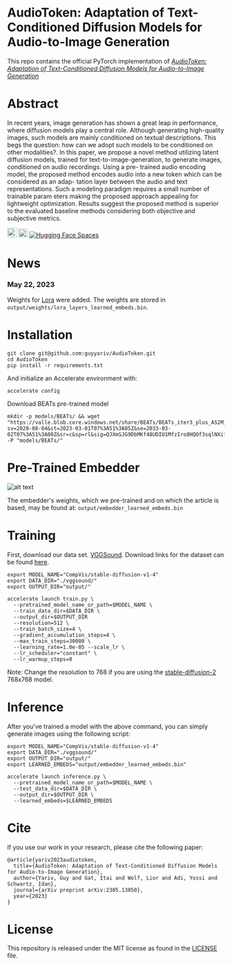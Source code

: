 # AudioToken: Adaptation of Text-Conditioned Diffusion Models for Audio-to-Image Generation
This repo contains the official PyTorch implementation of  [*AudioToken: Adaptation of Text-Conditioned Diffusion Models for Audio-to-Image Generation*](https://pages.cs.huji.ac.il/adiyoss-lab/AudioToken/)

# Abstract
In recent years, image generation has shown a great leap in performance, where diffusion models play a central role. Although
generating high-quality images, such models are mainly conditioned on textual descriptions. This begs the question: how
can we adopt such models to be conditioned on other modalities?. In this paper, we propose a novel method utilizing
latent diffusion models, trained for text-to-image-generation, to
generate images, conditioned on audio recordings. Using a pre-
trained audio encoding model, the proposed method encodes
audio into a new token which can be considered as an adap-
tation layer between the audio and text representations. Such a
modeling paradigm requires a small number of trainable param
eters making the proposed approach appealing for lightweight
optimization. Results suggest the proposed method is superior
to the evaluated baseline methods considering both objective
and subjective metrics.

<a href="https://arxiv.org/abs/2305.13050"><img src="https://img.shields.io/badge/arXiv-2301.13826-b31b1b.svg" height=22.5></a>
<a href="https://pages.cs.huji.ac.il/adiyoss-lab/AudioToken/"><img src="https://img.shields.io/static/v1?label=Project&message=Website&color=red" height=20.5></a> 
[![Hugging Face Spaces](https://img.shields.io/badge/%F0%9F%A4%97%20Hugging%20Face-Spaces-blue)](https://huggingface.co/spaces/GuyYariv/AudioToken)

# News
### May 22, 2023
Weights for [Lora](https://huggingface.co/blog/lora) were added. The weights are stored in ```output/weights/lora_layers_learned_embeds.bin```.

# Installation
```
git clone git@github.com:guyyariv/AudioToken.git
cd AudioToken
pip install -r requirements.txt
```
And initialize an Accelerate environment with:
```angular2html
accelerate config
```
Download BEATs pre-trained model 
```
mkdir -p models/BEATs/ && wget "https://valle.blob.core.windows.net/share/BEATs/BEATs_iter3_plus_AS2M_finetuned_on_AS2M_cpt2.pt?sv=2020-08-04&st=2023-03-01T07%3A51%3A05Z&se=2033-03-02T07%3A51%3A00Z&sr=c&sp=rl&sig=QJXmSJG9DbMKf48UDIU1MfzIro8HQOf3sqlNXiflY1I%3D" -P "models/BEATs/"
```

# Pre-Trained Embedder

![alt text](https://github.com/guyyariv/AudioToken/blob/master/figs/fig1.png)

The embedder's weights, which we pre-trained and on which the article is based, may be found at:
```output/embedder_learned_embeds.bin```

# Training

First, download our data set. [VGGSound](https://www.robots.ox.ac.uk/~vgg/data/vggsound/). Download links for the dataset can be found [here](https://huggingface.co/datasets/Loie/VGGSound/tree/main/).

```angular2html
export MODEL_NAME="CompVis/stable-diffusion-v1-4"
export DATA_DIR="./vggsound/"
export OUTPUT_DIR="output/"

accelerate launch train.py \
  --pretrained_model_name_or_path=$MODEL_NAME \
  --train_data_dir=$DATA_DIR \
  --output_dir=$OUTPUT_DIR 
  --resolution=512 \
  --train_batch_size=4 \
  --gradient_accumulation_steps=4 \
  --max_train_steps=30000 \
  --learning_rate=1.0e-05 --scale_lr \
  --lr_scheduler="constant" \
  --lr_warmup_steps=0 
```
Note: Change the resolution to 768 if you are using the [stable-diffusion-2](https://huggingface.co/stabilityai/stable-diffusion-2) 768x768 model.
# Inference

After you've trained a model with the above command, you can simply generate images using the following script:
```angular2html
export MODEL_NAME="CompVis/stable-diffusion-v1-4"
export DATA_DIR="./vggsound/"
export OUTPUT_DIR="output/"
export LEARNED_EMBEDS="output/embedder_learned_embeds.bin"

accelerate launch inference.py \
  --pretrained_model_name_or_path=$MODEL_NAME \
  --test_data_dir=$DATA_DIR \
  --output_dir=$OUTPUT_DIR \ 
  --learned_embeds=$LEARNED_EMBEDS
```

# Cite
If you use our work in your research, please cite the following paper:
```
@article{yariv2023audiotoken,
  title={AudioToken: Adaptation of Text-Conditioned Diffusion Models for Audio-to-Image Generation},
  author={Yariv, Guy and Gat, Itai and Wolf, Lior and Adi, Yossi and Schwartz, Idan},
  journal={arXiv preprint arXiv:2305.13050},
  year={2023}
}
```

# License
This repository is released under the MIT license as found in the [LICENSE](LICENSE) file. 

